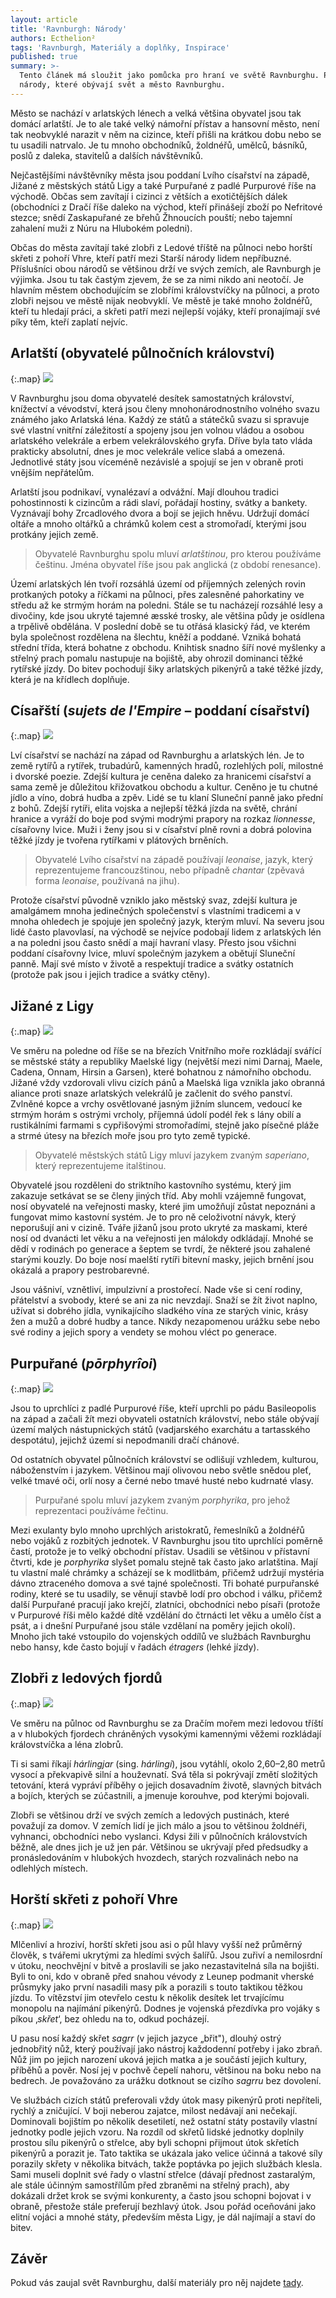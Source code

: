 ```yaml
---
layout: article
title: 'Ravnburgh: Národy'
authors: Ecthelion²
tags: 'Ravnburgh, Materiály a doplňky, Inspirace'
published: true
summary: >-
  Tento článek má sloužit jako pomůcka pro hraní ve světě Ravnburghu. Popisuje
  národy, které obývají svět a město Ravnburghu.
---
```

Město se nachází v arlatských lénech a velká většina obyvatel jsou tak domácí arlatští. Je to ale také velký námořní přístav a hansovní město, není tak neobvyklé narazit v něm na cizince, kteří přišli na krátkou dobu nebo se tu usadili natrvalo. Je tu mnoho obchodníků, žoldnéřů, umělců, básníků, poslů z daleka, stavitelů a dalších návštěvníků. 

Nejčastějšími návštěvníky města jsou poddaní Lvího císařství na západě, Jižané z městských států Ligy a také Purpuřané z padlé Purpurové říše na východě. Občas sem zavítají i cizinci z větších a exotičtějších dálek (obchodníci z Dračí říše daleko na východ, kteří přinášejí zboží po Nefritové stezce; snědí Zaskapuřané ze břehů Žhnoucích pouští; nebo tajemní zahalení muži z Núru na Hlubokém poledni). 

Občas do města zavítají také zlobři z Ledové tříště na půlnoci nebo horští skřeti z pohoří Vhre, kteří patří mezi Starší národy lidem nepříbuzné. Příslušníci obou národů se většinou drží ve svých zemích, ale Ravnburgh je výjimka. Jsou tu tak častým zjevem, že se za nimi nikdo ani neotočí. Je hlavním městem obchodujícím se zlobřími královstvíčky na půlnoci, a proto zlobři nejsou ve městě nijak neobvyklí. Ve městě je také mnoho žoldnéřů, kteří tu hledají práci, a skřeti patří mezi nejlepší vojáky, kteří pronajímají své píky těm, kteří zaplatí nejvíc. 

## Arlatští (obyvatelé půlnočních království)

{:.map}
![]({{site.baseurl}}/91/arlatsti.jpg)

V Ravnburghu jsou doma obyvatelé desítek samostatných království, knížectví a vévodství, která jsou členy mnohonárodnostního volného svazu známého jako Arlatská léna. Každý ze států a státečků svazu si spravuje své vlastní vnitřní záležitostí a spojeny jsou jen volnou vládou a osobou arlatského velekrále a erbem velekrálovského gryfa. Dříve byla tato vláda prakticky absolutní, dnes je moc velekrále velice slabá a omezená. Jednotlivé státy jsou víceméně nezávislé a spojují se jen v obraně proti vnějším nepřátelům. 

Arlatští jsou podnikaví, vynalézaví a odvážní. Mají dlouhou tradici pohostinnosti k cizincům a rádi slaví, pořádají hostiny, svátky a bankety. Vyznávají bohy Zrcadlového dvora a bojí se jejich hněvu. Udržují domácí oltáře a mnoho oltářků a chrámků kolem cest a stromořadí, kterými jsou protkány jejich země. 

> Obyvatelé Ravnburghu spolu mluví _arlatštinou_, pro kterou používáme češtinu. Jména obyvatel říše jsou pak anglická (z období renesance). 

Území arlatských lén tvoří rozsáhlá území od příjemných zelených rovin protkaných potoky a říčkami na půlnoci, přes zalesněné pahorkatiny ve středu až ke strmým horám na poledni. Stále se tu nacházejí rozsáhlé lesy a divočiny, kde jsou ukryté tajemné æsské trosky, ale většina půdy je osídlena a trpělivě obdělána. V poslední době se tu otřásá klasický řád, ve kterém byla společnost rozdělena na šlechtu, kněží a poddané. Vzniká bohatá střední třída, která bohatne z obchodu. Knihtisk snadno šíří nové myšlenky a střelný prach pomalu nastupuje na bojiště, aby ohrozil dominanci těžké rytířské jízdy. Do bitev pochodují šiky arlatských pikenýrů a také těžké jízdy, která je na křídlech doplňuje. 

## Císařští (_sujets de l'Empire_ – poddaní císařství) 

{:.map}
![]({{site.baseurl}}/91/cisarsti.jpg)

Lví císařství se nachází na západ od Ravnburghu a arlatských lén. Je to země rytířů a rytířek, trubadúrů, kamenných hradů, rozlehlých polí, milostné i dvorské poezie. Zdejší kultura je ceněna daleko za hranicemi císařství a sama země je důležitou křižovatkou obchodu a kultur. Ceněno je tu chutné jídlo a víno, dobrá hudba a zpěv. Lidé se tu klaní Sluneční panně jako přední z bohů. Zdejší rytíři, elita vojska a nejlepší těžká jízda na světě, chrání hranice a vyráží do boje pod svými modrými prapory na rozkaz _lionnesse_, císařovny lvice. Muži i ženy jsou si v císařství plně rovni a dobrá polovina těžké jízdy je tvořena rytířkami v plátových brněních. 

> Obyvatelé Lvího císařství na západě používají _leonaise_, jazyk, který reprezentujeme francouzštinou, nebo případně _chantar_ (zpěvavá forma _leonaise_, používaná na jihu). 

Protože císařství původně vzniklo jako městský svaz, zdejší kultura je amalgámem mnoha jedinečných společenství s vlastními tradicemi a v mnoha ohledech je spojuje jen společný jazyk, kterým mluví. Na severu jsou lidé často plavovlasí, na východě se nejvíce podobají lidem z arlatských lén a na poledni jsou často snědí a mají havraní vlasy. Přesto jsou všichni poddaní císařovny lvice, mluví společným jazykem a obětují Sluneční panně. Mají své místo v životě a respektují tradice a svátky ostatních (protože pak jsou i jejich tradice a svátky ctěny). 

## Jižané z Ligy 

{:.map}
![]({{site.baseurl}}/91/jizane.jpg)

Ve směru na poledne od říše se na březích Vnitřního moře rozkládají svářící se městské státy a republiky Maelské ligy (největší mezi nimi Darnaj, Maele, Cadena, Onnam, Hirsin a Garsen), které bohatnou z námořního obchodu. Jižané vždy vzdorovali vlivu cizích pánů a Maelská liga vznikla jako obranná aliance proti snaze arlatských velekrálů je začlenit do svého panství. Zvlněné kopce a vrchy osvětlované jasným jižním sluncem, vedoucí ke strmým horám s ostrými vrcholy, příjemná údolí podél řek s lány obilí a rustikálními farmami s cypřišovými stromořadími, stejně jako písečné pláže a strmé útesy na březích moře jsou pro tyto země typické. 

> Obyvatelé městských států Ligy mluví jazykem zvaným _saperiano_, který reprezentujeme italštinou. 

Obyvatelé jsou rozděleni do striktního kastovního systému, který jim zakazuje setkávat se se členy jiných tříd. Aby mohli vzájemně fungovat, nosí obyvatelé na veřejnosti masky, které jim umožňují zůstat nepoznáni a fungovat mimo kastovní systém. Je to pro ně celoživotní návyk, který neporušují ani v cizině. Tváře jižanů jsou proto ukryté za maskami, které nosí od dvanácti let věku a na veřejnosti jen málokdy odkládají. Mnohé se dědí v rodinách po generace a šeptem se tvrdí, že některé jsou zahalené starými kouzly. Do boje nosí maelští rytíři bitevní masky, jejich brnění jsou okázalá a prapory pestrobarevné. 

Jsou vášniví, vznětliví, impulzivní a prostořecí. Nade vše si cení rodiny, přátelství a svobody, které se ani za nic nevzdají. Snaží se žít život naplno, užívat si dobrého jídla, vynikajícího sladkého vína ze starých vinic, krásy žen a mužů a dobré hudby a tance. Nikdy nezapomenou urážku sebe nebo své rodiny a jejich spory a vendety se mohou vléct po generace. 

## Purpuřané (_pōrphyrîoi_) 

{:.map}
![]({{site.baseurl}}/91/purpurane.jpg)

Jsou to uprchlíci z padlé Purpurové říše, kteří uprchli po pádu Basileopolis na západ a začali žít mezi obyvateli ostatních království, nebo stále obývají území malých nástupnických států (vadjarského exarchátu a tartasského despotátu), jejichž území si nepodmanili dračí chánové. 

Od ostatních obyvatel půlnočních království se odlišují vzhledem, kulturou, náboženstvím i jazykem. Většinou mají olivovou nebo světle snědou pleť, velké tmavé oči, orlí nosy a černé nebo tmavé husté nebo kudrnaté vlasy. 

> Purpuřané spolu mluví jazykem zvaným _porphyrika_, pro jehož reprezentaci používáme řečtinu. 

Mezi exulanty bylo mnoho uprchlých aristokratů, řemeslníků a žoldnéřů nebo vojáků z rozbitých jednotek. V Ravnburghu jsou tito uprchlíci poměrně častí, protože je to velký obchodní přístav. Usadili se většinou v přístavní čtvrti, kde je _porphyrika_ slyšet pomalu stejně tak často jako arlatština. Mají tu vlastní malé chrámky a scházejí se k modlitbám, přičemž udržují mystéria dávno ztraceného domova a své tajné společnosti. Tři bohaté purpuřanské rodiny, které se tu usadily, se věnují stavbě lodí pro obchod i válku, přičemž další Purpuřané pracují jako krejčí, zlatníci, obchodníci nebo písaři (protože v Purpurové říši mělo každé dítě vzdělání do čtrnácti let věku a umělo číst a psát, a i dnešní Purpuřané jsou stále vzdělaní na poměry jejich okolí). Mnoho jich také vstoupilo do vojenských oddílů ve službách Ravnburghu nebo hansy, kde často bojují v řadách _étragers_ (lehké jízdy). 

## Zlobři z ledových fjordů 

{:.map}
![]({{site.baseurl}}/91/zlobri.jpg)

Ve směru na půlnoc od Ravnburghu se za Dračím mořem mezi ledovou tříští a v hlubokých fjordech chráněných vysokými kamennými věžemi rozkládají královstvíčka a léna zlobrů. 

Ti si sami říkají _hárlingjar_ (sing. _hárlingi_), jsou vytáhlí, okolo 2,60–2,80 metrů vysocí a překvapivě silní a houževnatí. Svá těla si pokrývají změtí složitých tetování, která vypráví příběhy o jejich dosavadním životě, slavných bitvách a bojích, kterých se zúčastnili, a jmenuje korouhve, pod kterými bojovali. 

Zlobři se většinou drží ve svých zemích a ledových pustinách, které považují za domov. V zemích lidí je jich málo a jsou to většinou žoldnéři, vyhnanci, obchodníci nebo vyslanci. Kdysi žili v půlnočních královstvích běžně, ale dnes jich je už jen pár. Většinou se ukrývají před předsudky a pronásledováním v hlubokých hvozdech, starých rozvalinách nebo na odlehlých místech. 

## Horští skřeti z pohoří Vhre 

{:.map}
![]({{site.baseurl}}/91/skreti.jpg)

Mlčenliví a hroziví, horští skřeti jsou asi o půl hlavy vyšší než průměrný člověk, s tvářemi ukrytými za hledími svých šalířů. Jsou zuřiví a nemilosrdní v útoku, neochvějní v bitvě a proslavili se jako nezastavitelná síla na bojišti. Byli to oni, kdo v obraně před snahou vévody z Leunep podmanit vherské průsmyky jako první nasadili masy pík a porazili s touto taktikou těžkou jízdu. To vítězství jim otevřelo cestu k několik desítek let trvajícímu monopolu na najímání pikenýrů. Dodnes je vojenská přezdívka pro vojáky s píkou ‚_skřet_‘, bez ohledu na to, odkud pocházejí. 

U pasu nosí každý skřet _sagrr_ (v jejich jazyce „břit"), dlouhý ostrý jednobřitý nůž, který používají jako nástroj každodenní potřeby i jako zbraň. Nůž jim po jejich narození uková jejich matka a je součástí jejich kultury, příběhů a pověr. Nosí jej v pochvě čepelí nahoru, většinou na boku nebo na bedrech. Je považováno za urážku dotknout se cizího _sagrru_ bez dovolení. 

Ve službách cizích států preferovali vždy útok masy pikenýrů proti nepříteli, rychlý a zničující. V boji neberou zajatce, milost nedávají ani nečekají. Dominovali bojištím po několik desetiletí, než ostatní státy postavily vlastní jednotky podle jejich vzoru. Na rozdíl od skřetů lidské jednotky doplnily prostou sílu pikenýrů o střelce, aby byli schopni přijmout útok skřetích pikenýrů a porazit je. Tato taktika se ukázala jako velice účinná a takové síly porazily skřety v několika bitvách, takže poptávka po jejich službách klesla. Sami museli doplnit své řady o vlastní střelce (dávají přednost zastaralým, ale stále účinným samostřílům před zbraněmi na střelný prach), aby dokázali držet krok se svými konkurenty, a často jsou schopni bojovat i v obraně, přestože stále preferují bezhlavý útok. Jsou pořád oceňováni jako elitní vojáci a mnohé státy, především města Ligy, je dál najímají a staví do bitev. 

## Závěr

Pokud vás zaujal svět Ravnburghu, další materiály pro něj najdete [tady](http://rpgforum.cz/forum/viewtopic.php?t=15608).
